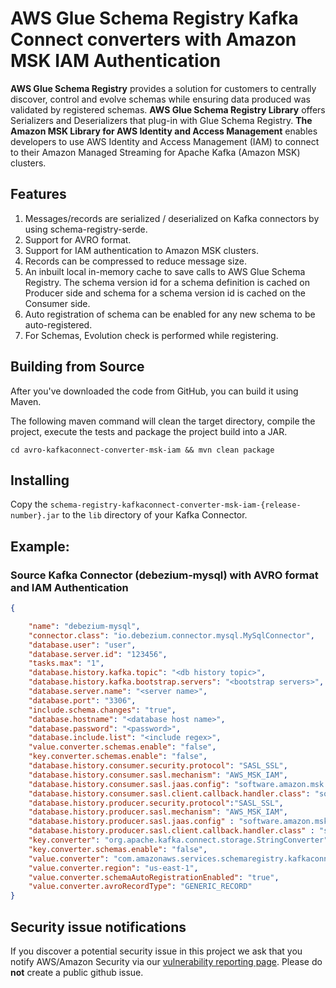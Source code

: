 
# AWS Glue Schema Registry Kafka Connect converters with Amazon MSK IAM Authentication

**AWS Glue Schema Registry** provides a solution for customers to centrally discover, control and evolve 
schemas while ensuring data produced was validated by registered schemas.
**AWS Glue Schema Registry Library** offers Serializers and Deserializers that plug-in with Glue Schema Registry.
**The Amazon MSK Library for AWS Identity and Access Management** enables developers to use AWS Identity and Access Management (IAM) to connect to their Amazon Managed Streaming for Apache Kafka (Amazon MSK) clusters.

## Features

1. Messages/records are serialized / deserialized on Kafka connectors by using 
schema-registry-serde.
2. Support for AVRO format.
3. Support for IAM authentication to Amazon MSK clusters.
4. Records can be compressed to reduce message size.
5. An inbuilt local in-memory cache to save calls to AWS Glue Schema Registry. The schema version id for a schema 
definition is cached on Producer side and schema for a schema version id is cached on the Consumer side.
6. Auto registration of schema can be enabled for any new schema to be auto-registered.
7. For Schemas, Evolution check is performed while registering.

## Building from Source

After you've downloaded the code from GitHub, you can build it using Maven.

The following maven command will clean the target directory, compile the project, execute the tests and package the project build into a JAR.

`cd avro-kafkaconnect-converter-msk-iam && mvn clean package`

## Installing

Copy the `schema-registry-kafkaconnect-converter-msk-iam-{release-number}.jar` to the `lib` directory of your Kafka Connector.

## Example:

### Source Kafka Connector (debezium-mysql) with AVRO format and IAM Authentication

```json
{

    "name": "debezium-mysql",
    "connector.class": "io.debezium.connector.mysql.MySqlConnector",
    "database.user": "user",
    "database.server.id": "123456",
    "tasks.max": "1",
    "database.history.kafka.topic": "<db history topic>",
    "database.history.kafka.bootstrap.servers": "<bootstrap servers>",
    "database.server.name": "<server name>",
    "database.port": "3306",
    "include.schema.changes": "true",
    "database.hostname": "<database host name>",
    "database.password": "<password>",
    "database.include.list": "<include regex>",
    "value.converter.schemas.enable": "false",
    "key.converter.schemas.enable": "false",
    "database.history.consumer.security.protocol": "SASL_SSL",
    "database.history.consumer.sasl.mechanism": "AWS_MSK_IAM",
    "database.history.consumer.sasl.jaas.config": "software.amazon.msk.auth.iam.IAMLoginModule required;",
    "database.history.consumer.sasl.client.callback.handler.class": "software.amazon.msk.auth.iam.IAMClientCallbackHandler",
    "database.history.producer.security.protocol":"SASL_SSL",
    "database.history.producer.sasl.mechanism": "AWS_MSK_IAM",
    "database.history.producer.sasl.jaas.config" : "software.amazon.msk.auth.iam.IAMLoginModule required;",
    "database.history.producer.sasl.client.callback.handler.class" : "software.amazon.msk.auth.iam.IAMClientCallbackHandler",
    "key.converter": "org.apache.kafka.connect.storage.StringConverter",
    "key.converter.schemas.enable": "false",
    "value.converter": "com.amazonaws.services.schemaregistry.kafkaconnect.AWSKafkaAvroConverter",
    "value.converter.region": "us-east-1",
    "value.converter.schemaAutoRegistrationEnabled": "true",
    "value.converter.avroRecordType": "GENERIC_RECORD"
}
```

 ## Security issue notifications
If you discover a potential security issue in this project we ask that you notify AWS/Amazon Security via our [vulnerability reporting page](http://aws.amazon.com/security/vulnerability-reporting/). Please do **not** create a public github issue.
